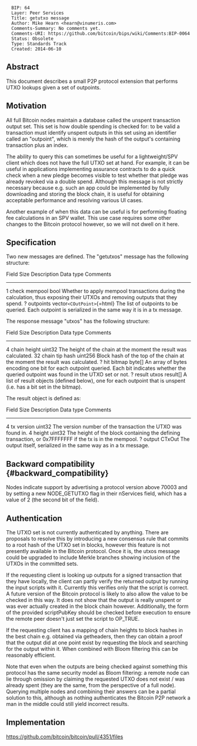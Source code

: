       BIP: 64
      Layer: Peer Services
      Title: getutxo message
      Author: Mike Hearn <hearn@vinumeris.com>
      Comments-Summary: No comments yet.
      Comments-URI: https://github.com/bitcoin/bips/wiki/Comments:BIP-0064
      Status: Obsolete
      Type: Standards Track
      Created: 2014-06-10

## Abstract

This document describes a small P2P protocol extension that performs
UTXO lookups given a set of outpoints.

## Motivation

All full Bitcoin nodes maintain a database called the unspent
transaction output set. This set is how double spending is checked for:
to be valid a transaction must identify unspent outputs in this set
using an identifier called an \"outpoint\", which is merely the hash of
the output\'s containing transaction plus an index.

The ability to query this can sometimes be useful for a lightweight/SPV
client which does not have the full UTXO set at hand. For example, it
can be useful in applications implementing assurance contracts to do a
quick check when a new pledge becomes visible to test whether that
pledge was already revoked via a double spend. Although this message is
not strictly necessary because e.g. such an app could be implemented by
fully downloading and storing the block chain, it is useful for
obtaining acceptable performance and resolving various UI cases.

Another example of when this data can be useful is for performing
floating fee calculations in an SPV wallet. This use case requires some
other changes to the Bitcoin protocol however, so we will not dwell on
it here.

## Specification

Two new messages are defined. The \"getutxos\" message has the following
structure:

  Field Size   Description     Data type                    Comments
  ------------ --------------- ---------------------------- -------------------------------------------------------------------------------------------------------------------------------
  1            check mempool   bool                         Whether to apply mempool transactions during the calculation, thus exposing their UTXOs and removing outputs that they spend.
  ?            outpoints       vector`<COutPoint>`{=html}   The list of outpoints to be queried. Each outpoint is serialized in the same way it is in a tx message.

The response message \"utxos\" has the following structure:

  Field Size   Description      Data type    Comments
  ------------ ---------------- ------------ -------------------------------------------------------------------------------------------------------------------------------------------------
  4            chain height     uint32       The height of the chain at the moment the result was calculated.
  32           chain tip hash   uint256      Block hash of the top of the chain at the moment the result was calculated.
  ?            hit bitmap       byte\[\]     An array of bytes encoding one bit for each outpoint queried. Each bit indicates whether the queried outpoint was found in the UTXO set or not.
  ?            result utxos     result\[\]   A list of result objects (defined below), one for each outpoint that is unspent (i.e. has a bit set in the bitmap).

The result object is defined as:

  Field Size   Description   Data type   Comments
  ------------ ------------- ----------- ---------------------------------------------------------------------------------------------------------
  4            tx version    uint32      The version number of the transaction the UTXO was found in.
  4            height        uint32      The height of the block containing the defining transaction, or 0x7FFFFFFF if the tx is in the mempool.
  ?            output        CTxOut      The output itself, serialized in the same way as in a tx message.

## Backward compatibility {#backward_compatibility}

Nodes indicate support by advertising a protocol version above 70003 and
by setting a new NODE_GETUTXO flag in their nServices field, which has a
value of 2 (the second bit of the field).

## Authentication

The UTXO set is not currently authenticated by anything. There are
proposals to resolve this by introducing a new consensus rule that
commits to a root hash of the UTXO set in blocks, however this feature
is not presently available in the Bitcoin protocol. Once it is, the
utxos message could be upgraded to include Merkle branches showing
inclusion of the UTXOs in the committed sets.

If the requesting client is looking up outputs for a signed transaction
that they have locally, the client can partly verify the returned output
by running the input scripts with it. Currently this verifies only that
the script is correct. A future version of the Bitcoin protocol is
likely to also allow the value to be checked in this way. It does not
show that the output is really unspent or was ever actually created in
the block chain however. Additionally, the form of the provided
scriptPubKey should be checked before execution to ensure the remote
peer doesn\'t just set the script to OP_TRUE.

If the requesting client has a mapping of chain heights to block hashes
in the best chain e.g. obtained via getheaders, then they can obtain a
proof that the output did at one point exist by requesting the block and
searching for the output within it. When combined with Bloom filtering
this can be reasonably efficient.

Note that even when the outputs are being checked against something this
protocol has the same security model as Bloom filtering: a remote node
can lie through omission by claiming the requested UTXO does not exist /
was already spent (they are the same, from the perspective of a full
node). Querying multiple nodes and combining their answers can be a
partial solution to this, although as nothing authenticates the Bitcoin
P2P network a man in the middle could still yield incorrect results.

## Implementation

<https://github.com/bitcoin/bitcoin/pull/4351/files>
